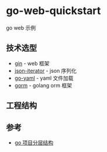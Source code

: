 # go-web-quickstart

go web 示例

## 技术选型

- [gin](https://github.com/gin-gonic/gin) - web 框架
- [json-iterator](https://github.com/json-iterator/go) - json 序列化
- [go-yaml](https://github.com/go-yaml/yaml) - yaml 文件加载
- [gorm](https://github.com/go-gorm/gorm) - golang orm 框架

## 工程结构



## 参考

- [go 项目分层结构](https://github.com/golang-standards/project-layout/blob/master/README_zh.md)

